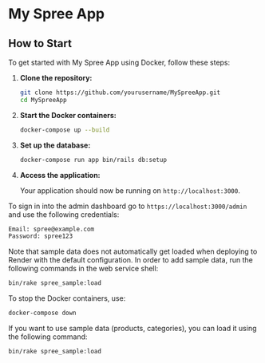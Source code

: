# My Spree App

## How to Start

To get started with My Spree App using Docker, follow these steps:

1. **Clone the repository:**

    ```bash
    git clone https://github.com/yourusername/MySpreeApp.git
    cd MySpreeApp
    ```

2. **Start the Docker containers:**

    ```bash
    docker-compose up --build
    ```

3. **Set up the database:**

    ```bash
    docker-compose run app bin/rails db:setup
    ```

4. **Access the application:**

    Your application should now be running on `http://localhost:3000`.

To sign in into the admin dashboard go to `https://localhost:3000/admin` and use the following credentials:

```bash
Email: spree@example.com
Password: spree123
```
Note that sample data does not automatically get loaded when deploying to Render with the default configuration. In order to add sample data, run the following commands in the web service shell:

```bash
bin/rake spree_sample:load
```


To stop the Docker containers, use:

```bash
docker-compose down
```


If you want to use sample data (products, categories), you can load it using the following command:

```bash
bin/rake spree_sample:load
```


